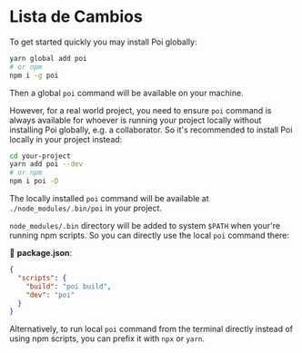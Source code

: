 # Lista de Cambios

To get started quickly you may install Poi globally:

```bash
yarn global add poi
# or npm
npm i -g poi
```

Then a global `poi` command will be available on your machine.

However, for a real world project, you need to ensure `poi` command is always available for whoever is running your project locally without installing Poi globally, e.g. a collaborator. So it's recommended to install Poi locally in your project instead:

```bash
cd your-project
yarn add poi --dev
# or npm
npm i poi -D
```

The locally installed `poi` command will be available at `./node_modules/.bin/poi` in your project.

`node_modules/.bin` directory will be added to system `$PATH` when your're running npm scripts. So you can directly use the local `poi` command there:

📝 __package.json__:

```json
{
  "scripts": {
    "build": "poi build",
    "dev": "poi"
  }
}
```

Alternatively, to run local `poi` command from the terminal directly instead of using npm scripts, you can prefix it with `npx` or `yarn`.